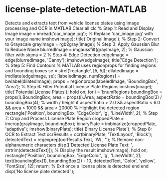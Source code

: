 # license-plate-detection-MATLAB
Detects and extracts text from vehicle license plates using image processing and OCR in MATLAB
Clear all
clc
% Step 1: Read and Display Image
image = imread('car_image.jpg'); % Replace 'car_image.jpg' with your image name
imshow(image); title('Original Image');
% Step 2: Convert to Grayscale
grayImage = rgb2gray(image);
% Step 3: Apply Gaussian Blur to Reduce Noise
blurredImage = imgaussfilt(grayImage, 2); % Gaussian filter with sigma = 2
% Step 4: Edge Detection
edgeImage = edge(blurredImage, 'Canny');
imshow(edgeImage); title('Edge Detection');
% Step 5: Find Contours
% MATLAB uses regionprops for finding regions and bounding boxes
se = strel('rectangle', [5, 5]);
dilatedImage = imdilate(edgeImage, se);
[labeledImage, numRegions] = bwlabel(dilatedImage);
props = regionprops(labeledImage, 'BoundingBox', 'Area');
% Step 6: Filter Potential License Plate Regions
imshow(image); title('Potential License Plates');
hold on;
for i = 1:numRegions
    boundingBox = props(i).BoundingBox;
    area = props(i).Area;
    aspectRatio = boundingBox(3) / boundingBox(4); % width / height
    if aspectRatio > 2.0 && aspectRatio < 6.0 && area > 1000 && area < 20000
        % Highlight the detected region
        rectangle('Position', boundingBox, 'EdgeColor', 'g', 'LineWidth', 2);
        % Step 7: Crop and Process License Plate Region
        croppedPlate = imcrop(grayImage, boundingBox);
        binaryPlate = imbinarize(croppedPlate, 'adaptive');
        imshow(binaryPlate); title('Binary License Plate');
        % Step 8: OCR to Extract Text
        ocrResults = ocr(binaryPlate, 'TextLayout', 'Block');
        detectedText = regexprep(ocrResults.Text, '\W', ''); % Remove non-alphanumeric characters
        disp(['Detected License Plate Text: ', strtrim(detectedText)]);
        % Display the result
        imshow(image); hold on;
        rectangle('Position', boundingBox, 'EdgeColor', 'g', 'LineWidth', 2);
        text(boundingBox(1), boundingBox(2) - 10, detectedText, 'Color', 'yellow', 'FontSize', 12);
        return; % Exit once a license plate is detected
    end
end
disp('No license plate detected.');

